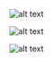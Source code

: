 ![alt text](https://s22.postimg.cc/9nh3u7rgx/course_List.png)

![alt text](https://s22.postimg.cc/6tdygxpch/course_details_page.png)

![alt text](https://s22.postimg.cc/resq8i6tt/instructor_list_in_course_details_page.png)
